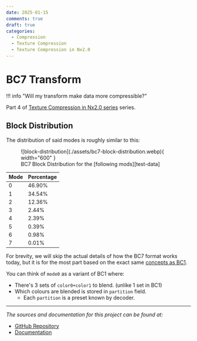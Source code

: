 ```yaml
---
date: 2025-01-15
comments: true
draft: true
categories:
  - Compression
  - Texture Compression
  - Texture Compression in Nx2.0
---
```


# BC7 Transform

!!! info "Will my transform make data more compressible?"

Part 4 of [Texture Compression in Nx2.0 series][compression-nx20] series.

<!-- more -->

## Block Distribution

The distribution of said modes is roughly similar to this:

<figure markdown="span">
    ![block-distribution](./assets/bc7-block-distribution.webp){ width="600" }
    <figcaption>BC7 Block Distribution for the [following mods][test-data]</figcaption>
</figure>

| Mode | Percentage |
| ---- | ---------- |
| 0    | 46.90%     |
| 1    | 34.54%     |
| 2    | 12.36%     |
| 3    | 2.44%      |
| 4    | 2.39%      |
| 5    | 0.39%      |
| 6    | 0.98%      |
| 7    | 0.01%      |

For brevity, we will skip the actual details of how the BC7 format works today, but it is for the
most part based on the exact same [concepts as BC1](./bc1-compression.md#anatomy-of-the-bc1-dxt1-block).

You can think of `mode0` as a variant of BC1 where:

- There's 3 sets of `color0+color1` to blend. (unlike 1 set in BC1)  
- Which colours are blended is stored in `partition` field.  
    - Each `partition` is a preset known by decoder.  

---

*The sources and documentation for this project can be found at:*
- [GitHub Repository](https://github.com/Sewer56/lossless-transform-utils)
- [Documentation](https://docs.rs/lossless-transform-utils)




[bc1-compression]: ./bc1-compression.md
[compression-nx20]: ../category/texture-compression-in-nx20.md
[previous post in the series]: ./bc1-compression.md
[bc1-anatomy]: ./bc1-compression.md#anatomy-of-the-bc1-dxt1-block
[YCrCb]: https://www.computerlanguage.com/results.php?definition=YCrCb
[YCoCg-R]: https://en.wikipedia.org/wiki/YCoCg
[LZ matches]: ./bc1-compression.md#step-a-matching-patterns-in-previous-data
[test-data]: ./bc1-compression.md#a-quick-demo